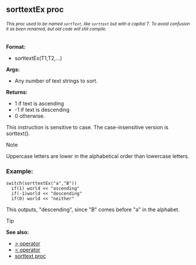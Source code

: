 ## sorttextEx proc

###### <sub>This proc used to be named `sortText`, like `sorttext` but with a capital T. To avoid confusion it  as been renamed, but old code will still compile.</sub>

**Format:**
+   sorttextEx(T1,T2,...)

**Args:**
+   Any number of text strings to sort.

**Returns:**
+   1 if text is ascending
+   -1 if text is descending
+   0 otherwise.


This instruction is sensitive to case. The case-insensitive
version is sorttext(). 

> [!NOTE]
>Uppercase letters are lower in the alphabetical order than lowercase letters.

### Example:

```dm
switch(sorttextEx("a","B"))
  if(1) world << "ascending"
  if(-1)world << "descending"
  if(0) world << "neither"
```
 
This outputs, "descending", since
"B" comes before "a" in the alphabet.

> [!TIP] 
> **See also:**
> +   [> operator](/ref/operator/%3e.md) 
> +   [< operator](/ref/operator/%3c.md) 
> +   [sorttext proc](/ref/proc/sorttext.md) 